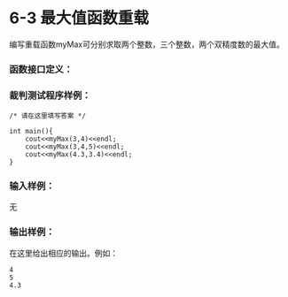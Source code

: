 # 6-3 最大值函数重载
编写重载函数myMax可分别求取两个整数，三个整数，两个双精度数的最大值。

### 函数接口定义：

    
    
    

### 裁判测试程序样例：

    
    
    /* 请在这里填写答案 */
    
    int main(){
    	cout<<myMax(3,4)<<endl;
    	cout<<myMax(3,4,5)<<endl;
    	cout<<myMax(4.3,3.4)<<endl;
    }
    
    

### 输入样例：

无

### 输出样例：

在这里给出相应的输出。例如：

    
    
    4
    5
    4.3
    
    

